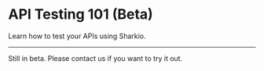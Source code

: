 # API Testing 101 (Beta)

Learn how to test your APIs using Sharkio.

---

Still in beta. Please contact us if you want to try it out.
